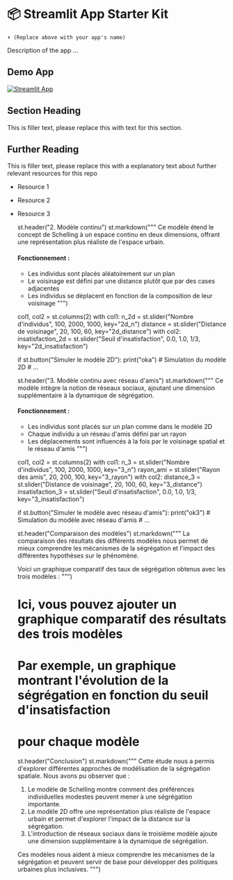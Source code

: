 # 📦 Streamlit App Starter Kit 
```
⬆️ (Replace above with your app's name)
```

Description of the app ...

## Demo App

[![Streamlit App](https://static.streamlit.io/badges/streamlit_badge_black_white.svg)](https://ml-model-builder-template.streamlit.app/)

## Section Heading

This is filler text, please replace this with text for this section.

## Further Reading

This is filler text, please replace this with a explanatory text about further relevant resources for this repo
- Resource 1
- Resource 2
- Resource 3


        
        
        
    
    st.header("2. Modèle continu")
    st.markdown("""
    Ce modèle étend le concept de Schelling à un espace continu en deux dimensions, 
    offrant une représentation plus réaliste de l'espace urbain.
    
    #### Fonctionnement :
    - Les individus sont placés aléatoirement sur un plan
    - Le voisinage est défini par une distance plutôt que par des cases adjacentes
    - Les individus se déplacent en fonction de la composition de leur voisinage
    """)
    
    col1, col2 = st.columns(2)
    with col1:
        n_2d = st.slider("Nombre d'individus", 100, 2000, 1000, key="2d_n")
        distance = st.slider("Distance de voisinage", 20, 100, 60, key="2d_distance")
    with col2:
        insatisfaction_2d = st.slider("Seuil d'insatisfaction", 0.0, 1.0, 1/3, key="2d_insatisfaction")
    
    if st.button("Simuler le modèle 2D"):
        print("oka")
        # Simulation du modèle 2D
        # ...
    
    st.header("3. Modèle continu avec réseau d'amis")
    st.markdown("""
    Ce modèle intègre la notion de réseaux sociaux, ajoutant une dimension supplémentaire à la dynamique de ségrégation.
    
    #### Fonctionnement :
    - Les individus sont placés sur un plan comme dans le modèle 2D
    - Chaque individu a un réseau d'amis défini par un rayon
    - Les déplacements sont influencés à la fois par le voisinage spatial et le réseau d'amis
    """)
    
    col1, col2 = st.columns(2)
    with col1:
        n_3 = st.slider("Nombre d'individus", 100, 2000, 1000, key="3_n")
        rayon_ami = st.slider("Rayon des amis", 20, 200, 100, key="3_rayon")
    with col2:
        distance_3 = st.slider("Distance de voisinage", 20, 100, 60, key="3_distance")
        insatisfaction_3 = st.slider("Seuil d'insatisfaction", 0.0, 1.0, 1/3, key="3_insatisfaction")
    
    if st.button("Simuler le modèle avec réseau d'amis"):
        print("ok3")
        # Simulation du modèle avec réseau d'amis
        # ...
    
    st.header("Comparaison des modèles")
    st.markdown("""
    La comparaison des résultats des différents modèles nous permet de mieux comprendre 
    les mécanismes de la ségrégation et l'impact des différentes hypothèses sur le phénomène.
    
    Voici un graphique comparatif des taux de ségrégation obtenus avec les trois modèles :
    """)
    
    # Ici, vous pouvez ajouter un graphique comparatif des résultats des trois modèles
    # Par exemple, un graphique montrant l'évolution de la ségrégation en fonction du seuil d'insatisfaction
    # pour chaque modèle
    
    st.header("Conclusion")
    st.markdown("""
    Cette étude nous a permis d'explorer différentes approches de modélisation de la ségrégation spatiale.
    Nous avons pu observer que :
    
    1. Le modèle de Schelling montre comment des préférences individuelles modestes peuvent mener à une ségrégation importante.
    2. Le modèle 2D offre une représentation plus réaliste de l'espace urbain et permet d'explorer l'impact de la distance sur la ségrégation.
    3. L'introduction de réseaux sociaux dans le troisième modèle ajoute une dimension supplémentaire à la dynamique de ségrégation.
    
    Ces modèles nous aident à mieux comprendre les mécanismes de la ségrégation et peuvent servir de base 
    pour développer des politiques urbaines plus inclusives.
    """)
